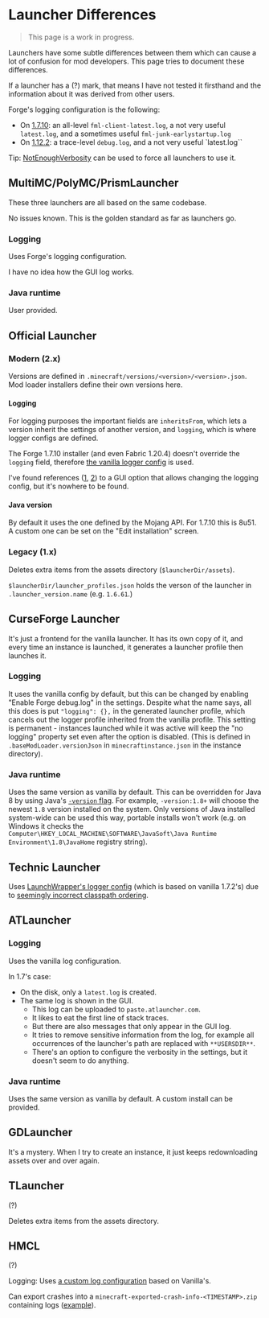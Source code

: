 # Launcher Differences

> This page is a work in progress.

Launchers have some subtle differences between them which can cause a lot of confusion for mod developers. This page tries to document these differences.

If a launcher has a (?) mark, that means I have not tested it firsthand and the information about it was derived from other users.

Forge's logging configuration is the following:
- On [1.7.10](https://github.com/MinecraftForge/MinecraftForge/blob/1.7.10/fml/src/main/resources/log4j2.xml): an all-level `fml-client-latest.log`, a not very useful `latest.log`, and a sometimes useful `fml-junk-earlystartup.log`
- On [1.12.2](https://github.com/MinecraftForge/MinecraftForge/blob/1.12.x/src/main/resources/log4j2.xml): a trace-level `debug.log`, and a not very useful `latest.log``

Tip: [NotEnoughVerbosity](https://github.com/LegacyModdingMC/NotEnoughVerbosity) can be used to force all launchers to use it.

## MultiMC/PolyMC/PrismLauncher

These three launchers are all based on the same codebase.

No issues known. This is the golden standard as far as launchers go.

### Logging

Uses Forge's logging configuration.

I have no idea how the GUI log works.

### Java runtime

User provided.

## Official Launcher

### Modern (2.x)

Versions are defined in `.minecraft/versions/<version>/<version>.json`. Mod loader installers define their own versions here.

#### Logging

For logging purposes the important fields are `inheritsFrom`, which lets a version inherit the settings of another version, and `logging`, which is where logger configs are defined.

The Forge 1.7.10 installer (and even Fabric 1.20.4) doesn't override the `logging` field, therefore [the vanilla logger config](https://launchermeta.mojang.com/mc/log_configs/client-1.7.xml/6605d632a2399010c0085d3e4da58974d62ccdfe/client-1.7.xml) is used.

I've found references ([1](https://bugs.mojang.com/browse/MC-123285), [2](https://wiki.vg/Debugging)) to a GUI option that allows changing the logging config, but it's nowhere to be found.

#### Java version

By default it uses the one defined by the Mojang API. For 1.7.10 this is 8u51. A custom one can be set on the "Edit installation" screen.

### Legacy (1.x)

Deletes extra items from the assets directory (`$launcherDir/assets`).

`$launcherDir/launcher_profiles.json` holds the verson of the launcher in `.launcher_version.name` (e.g. `1.6.61`.)

## CurseForge Launcher

It's just a frontend for the vanilla launcher. It has its own copy of it, and every time an instance is launched, it generates a launcher profile then launches it.

### Logging

It uses the vanilla config by default, but this can be changed by enabling "Enable Forge debug.log" in the settings. Despite what the name says, all this does is put `"logging": {},` in the generated launcher profile, which cancels out the logger profile inherited from the vanilla profile. This setting is permanent - instances launched while it was active will keep the "no logging" property set even after the option is disabled. (This is defined in `.baseModLoader.versionJson` in `minecraftinstance.json` in the instance directory).

### Java runtime

Uses the same version as vanilla by default. This can be overridden for Java 8 by using Java's [`-version` flag](http://web.archive.org/web/20090228125625/http://blogs.sun.com/ksrini/entry/java_launcher_tricks_with_multiple). For example, `-version:1.8+` will choose the newest `1.8` version installed on the system. Only versions of Java installed system-wide can be used this way, portable installs won't work (e.g. on Windows it checks the `Computer\HKEY_LOCAL_MACHINE\SOFTWARE\JavaSoft\Java Runtime Environment\1.8\JavaHome` registry string).

## Technic Launcher

Uses [LaunchWrapper's logger config](https://github.com/Mojang/LegacyLauncher/blob/a4801b70f8a0148c6e6279ec2e91527e8019e1c8/src/main/resources/log4j2.xml) (which is based on vanilla 1.7.2's) due to [seemingly incorrect classpath ordering](https://github.com/TechnicPack/LauncherV3/issues/350).

## ATLauncher

### Logging

Uses the vanilla log configuration.

In 1.7's case:

- On the disk, only a `latest.log` is created.
- The same log is shown in the GUI.
    - This log can be uploaded to `paste.atlauncher.com`.
    - It likes to eat the first line of stack traces.
    - But there are also messages that only appear in the GUI log.
    - It tries to remove sensitive information from the log, for example all occurrences of the launcher's path are replaced with `**USERSDIR**`.
    - There's an option to configure the verbosity in the settings, but it doesn't seem to do anything.

### Java runtime

Uses the same version as vanilla by default. A custom install can be provided.

## GDLauncher

It's a mystery. When I try to create an instance, it just keeps redownloading assets over and over again.

## TLauncher

(?)

Deletes extra items from the assets directory.

## HMCL

(?)

Logging: Uses [a custom log configuration](https://github.com/huanghongxun/HMCL/blob/c6afd53e73c5a2dc75afc7a1ab279c0b3918da82/HMCLCore/src/main/resources/assets/game/log4j2-1.7.xml) based on Vanilla's.

Can export crashes into a `minecraft-exported-crash-info-<TIMESTAMP>.zip` containing logs ([example](https://github.com/LegacyModdingMC/UniMixins/files/11413614/minecraft-exported-crash-info-2023-05-07T08-14-13.zip)).
